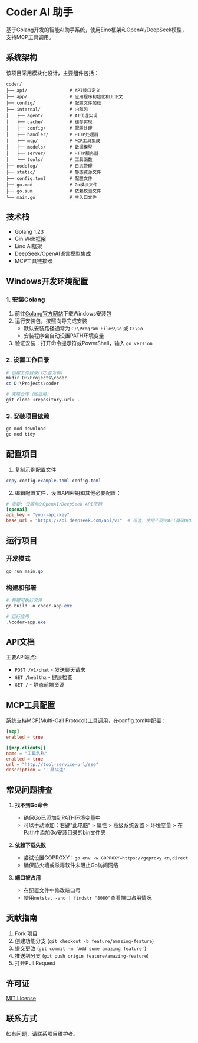 # Coder AI 助手

基于Golang开发的智能AI助手系统，使用Eino框架和OpenAI/DeepSeek模型，支持MCP工具调用。

## 系统架构

该项目采用模块化设计，主要组件包括：

```
coder/
├── api/                # API接口定义
├── app/                # 应用程序初始化和上下文
├── config/             # 配置文件加载
├── internal/           # 内部包
│   ├── agent/          # AI代理实现
│   ├── cache/          # 缓存实现
│   ├── config/         # 配置处理
│   ├── handler/        # HTTP处理器
│   ├── mcp/            # MCP工具集成
│   ├── models/         # 数据模型
│   ├── server/         # HTTP服务器
│   └── tools/          # 工具函数
├── nodelog/            # 日志管理
├── static/             # 静态资源文件
├── config.toml         # 配置文件
├── go.mod              # Go模块文件
├── go.sum              # 依赖校验文件
└── main.go             # 主入口文件
```

## 技术栈

- Golang 1.23
- Gin Web框架
- Eino AI框架
- DeepSeek/OpenAI语言模型集成
- MCP工具链接器

## Windows开发环境配置

### 1. 安装Golang

1. 前往[Golang官方网站](https://golang.org/dl/)下载Windows安装包
2. 运行安装包，按照向导完成安装
   - 默认安装路径通常为 `C:\Program Files\Go` 或 `C:\Go`
   - 安装程序会自动设置PATH环境变量
3. 验证安装：打开命令提示符或PowerShell，输入 `go version`

### 2. 设置工作目录

```powershell
# 创建工作目录(以D盘为例)
mkdir D:\Projects\coder
cd D:\Projects\coder

# 克隆仓库（如适用）
git clone <repository-url> .
```

### 3. 安装项目依赖

```powershell
go mod download
go mod tidy
```

## 配置项目

1. 复制示例配置文件

```powershell
copy config.example.toml config.toml
```

2. 编辑配置文件，设置API密钥和其他必要配置：

```toml
# 重要: 设置你的OpenAI/DeepSeek API密钥
[openai]
api_key = "your-api-key"
base_url = "https://api.deepseek.com/api/v1"  # 可选，使用不同的API基础URL
```

## 运行项目

### 开发模式

```powershell
go run main.go
```

### 构建和部署

```powershell
# 构建可执行文件
go build -o coder-app.exe

# 运行应用
.\coder-app.exe
```

## API文档

主要API端点:

- `POST /v1/chat` - 发送聊天请求
- `GET /healthz` - 健康检查
- `GET /` - 静态前端资源

## MCP工具配置

系统支持MCP(Multi-Call Protocol)工具调用，在config.toml中配置：

```toml
[mcp]
enabled = true

[[mcp.clients]]
name = "工具名称"
enabled = true
url = "http://tool-service-url/sse"
description = "工具描述"
```

## 常见问题排查

1. **找不到Go命令**
   - 确保Go已添加到PATH环境变量中
   - 可以手动添加：右键"此电脑" > 属性 > 高级系统设置 > 环境变量 > 在Path中添加Go安装目录的bin文件夹

2. **依赖下载失败**
   - 尝试设置GOPROXY：`go env -w GOPROXY=https://goproxy.cn,direct`
   - 确保防火墙或杀毒软件未阻止Go访问网络

3. **端口被占用**
   - 在配置文件中修改端口号
   - 使用`netstat -ano | findstr "8080"`查看端口占用情况

## 贡献指南

1. Fork 项目
2. 创建功能分支 (`git checkout -b feature/amazing-feature`)
3. 提交更改 (`git commit -m 'Add some amazing feature'`)
4. 推送到分支 (`git push origin feature/amazing-feature`)
5. 打开Pull Request

## 许可证

[MIT License](LICENSE)

## 联系方式

如有问题，请联系项目维护者。
